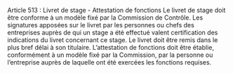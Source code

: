 Article 513 : Livret de stage - Attestation de fonctions
Le livret de stage doit être conforme à un modèle fixé par la Commission de Contrôle.
Les signatures apposées sur le livret par les personnes ou chefs des entreprises auprès de qui un stage a été effectué valent certification des indications du livret concernant ce stage.
Le livret doit être remis dans le plus bref délai à son titulaire.
L’attestation de fonctions doit être établie, conformément à un modèle fixé par la Commission, par la personne ou l’entreprise auprès de laquelle ont été exercées les fonctions requises.